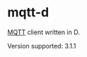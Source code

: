mqtt-d
=============

[MQTT](file:///home/tomas/Documents/MQTT%20Version%203.1.1.html) client written in D.

Version supported: 3.1.1
